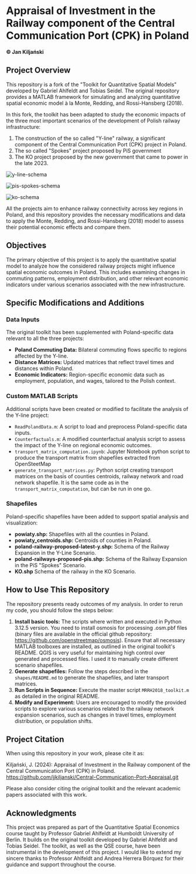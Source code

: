 # Appraisal of Investment in the Railway component of the Central Communication Port (CPK) in Poland

**© Jan Kiljański**

## Project Overview

This repository is a fork of the "Toolkit for Quantitative Spatial Models" developed by Gabriel Ahlfeldt and Tobias Seidel. The original repository provides a MATLAB framework for simulating and analyzing quantitative spatial economic model à la Monte, Redding, and Rossi-Hansberg (2018).

In this fork, the toolkit has been adapted to study the economic impacts of the three most important scenarios of the development of Polish railway infrastructure:
1. The construction of the so called "Y-line" railway, a significant component of the Central Communication Port (CPK) project in Poland.
2. The so called "Spokes" project proposed by PiS government
3. The KO project proposed by the new government that came to power in the late 2023.

![y-line-schema](https://github.com/user-attachments/assets/ea8ae551-e441-46eb-92d2-9407fb89191a)

![pis-spokes-schema](https://github.com/user-attachments/assets/b2245ebe-b569-497b-bd8e-07f13c55c92e)

![ko-schema](https://github.com/user-attachments/assets/57c6316c-e990-4719-bd14-ed3cad8c7f74)







All the projects aim to enhance railway connectivity across key regions in Poland, and this repository provides the necessary modifications and data to apply the Monte, Redding, and Rossi-Hansberg (2018) model to assess their potential economic effects and compare them.

## Objectives

The primary objective of this project is to apply the quantitative spatial model to analyze how the considered railway projects might influence spatial economic outcomes in Poland. This includes examining changes in commuting patterns, employment distribution, and other relevant economic indicators under various scenarios associated with the new infrastructure.

## Specific Modifications and Additions

### Data Inputs

The original toolkit has been supplemented with Poland-specific data relevant to all the three projects:

- **Poland Commuting Data:** Bilateral commuting flows specific to regions affected by the Y-line.
- **Distance Matrices:** Updated matrices that reflect travel times and distances within Poland.
- **Economic Indicators:** Region-specific economic data such as employment, population, and wages, tailored to the Polish context.

### Custom MATLAB Scripts

Additional scripts have been created or modified to facilitate the analysis of the Y-line project:

- `ReadPolandData.m`: A script to load and preprocess Poland-specific data inputs.
- `Counterfactuals.m`: A modified counterfactual analysis script to assess the impact of the Y-line on regional economic outcomes.
- `transport_matrix_computation.ipynb`: Jupyter Notebook python script to produce the transport matrix from shapefiles extracted from OpenSteetMap
- `generate_transport_matrices.py`: Python script creating transport matrices on the basis of counties centroids, railway network and road network shapefile. It is the same code as in the `transport_matrix_computation`, but can be run in one go.

### Shapefiles

Poland-specific shapefiles have been added to support spatial analysis and visualization:

- **powiaty.shp:** Shapefiles with all the counties in Poland.
- **powiaty_centroids.shp:** Centroids of counties in Poland.
- **poland-railway-proposed-latest-y.shp:** Schema of the Railway Expansion in the Y-Line Scenario.
- **poland-railways-proposed-pis.shp:** Schema of the Railway Expansion in the PiS "Spokes" Scenario.
- **KO.shp** Schema of the railway in the KO Scenario.

## How to Use This Repository
The repository presents ready outcomes of my analysis. In order to rerun my code, you should follow the steps below:

1. **Install basic tools:** The scripts where written and executed in Python 3.12.5 version. You need to install osmosis for processing .osm.pbf files (binary files are available in the official github repository: https://github.com/openstreetmap/osmosis). Ensure that all necessary MATLAB toolboxes are installed, as outlined in the original toolkit's README. QGIS is very useful for maintaining high control over generated and processed files. I used it to manually create different scenario shapefiles.
2. **Generate shapefiles:** Follow the steps described in the `shapes/README.md` to generate the shapefiles, and later transport matrices.
3. **Run Scripts in Sequence:** Execute the master script `MRRH2018_toolkit.m` as detailed in the original README.
4. **Modify and Experiment:** Users are encouraged to modify the provided scripts to explore various scenarios related to the railway network expansion scenarios, such as changes in travel times, employment distribution, or population shifts.

## Project Citation

When using this repository in your work, please cite it as:

Kiljański, J. (2024): Appraisal of Investment in the Railway component of the Central Communication Port (CPK) in Poland. https://github.com/jjkiljanski/Central-Communication-Port-Appraisal.git

Please also consider citing the original toolkit and the relevant academic papers associated with this work.

## Acknowledgments

This project was prepared as part of the Quantitative Spatial Economics course taught by Professor Gabriel Ahlfeldt at Humboldt University of Berlin. It builds on the original toolkit developed by Gabriel Ahlfeldt and Tobias Seidel. The toolkit, as well as the QSE course, have been instrumental in the development of this project. I would like to extend my sincere thanks to Professor Ahlfeldt and Andrea Herrera Bórquez for their guidance and support throughout the course.
